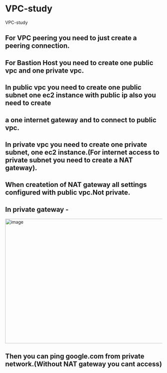 # VPC-study
VPC-study

## For VPC peering you need to just create a peering connection.

## For Bastion Host you need to create one public vpc and one private vpc.

## In public vpc you need to create one public subnet one ec2 instance with public ip also you need to create 
## a one internet gateway and to connect to public vpc.


## In private vpc you need to create one private subnet, one ec2 instance.(For internet access to private subnet you need to create a NAT gateway).
## When createtion of NAT gateway all settings configured with public vpc.Not private.

## In private gateway -
<img width="1901" height="401" alt="image" src="https://github.com/user-attachments/assets/e65109fe-66e4-437d-a54c-f4e05bd7b754" />

## Then you can ping google.com from private network.(Without NAT gateway you cant access)

